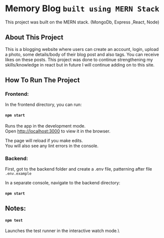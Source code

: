 # Memory Blog `built using MERN Stack`

This project was built on the MERN stack. (MongoDb, Express ,React, Node)
## About This Project

This is a blogging website where users can create an account, login, upload a photo, some details/body of their blog post and also tags. You can receive likes on these posts. 
This project was done to continue strengthening my skills/knowledge in react but in future I will continue adding on to this site.

## How To Run The Project 

### Frontend:
In the frontend directory, you can run:

#### `npm start`

Runs the app in the development mode.\
Open [http://localhost:3000](http://localhost:3000) to view it in the browser.

The page will reload if you make edits.\
You will also see any lint errors in the console.

### Backend:
First, got to the backend folder and create a .env file, patterning after file `.env.example`

In a separate console, navigate to the backend directory:
#### `npm start`


## Notes:
#### `npm test`

Launches the test runner in the interactive watch mode.\

